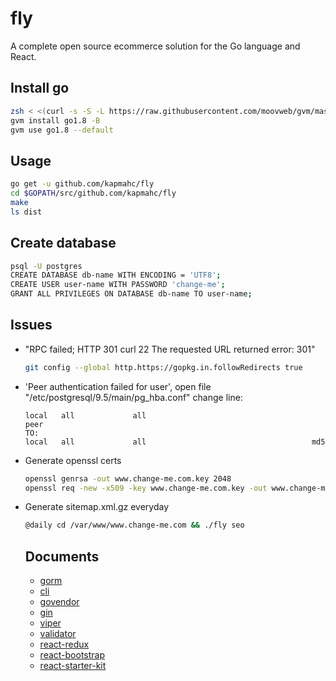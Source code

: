 # fly

A complete open source ecommerce solution for the Go language and React.

## Install go

```bash
zsh < <(curl -s -S -L https://raw.githubusercontent.com/moovweb/gvm/master/binscripts/gvm-installer)
gvm install go1.8 -B
gvm use go1.8 --default
```

## Usage

```bash
go get -u github.com/kapmahc/fly
cd $GOPATH/src/github.com/kapmahc/fly
make
ls dist
```

## Create database

```bash
psql -U postgres
CREATE DATABASE db-name WITH ENCODING = 'UTF8';
CREATE USER user-name WITH PASSWORD 'change-me';
GRANT ALL PRIVILEGES ON DATABASE db-name TO user-name;
```

## Issues

- "RPC failed; HTTP 301 curl 22 The requested URL returned error: 301"

  ```bash
  git config --global http.https://gopkg.in.followRedirects true
  ```

- 'Peer authentication failed for user', open file "/etc/postgresql/9.5/main/pg_hba.conf" change line:

  ```
  local   all             all                                     peer  
  TO:
  local   all             all                                     md5
  ```

- Generate openssl certs

  ```bash
  openssl genrsa -out www.change-me.com.key 2048
  openssl req -new -x509 -key www.change-me.com.key -out www.change-me.com.crt -days 3650 # Common Name:*.change-me.com
  ```

- Generate sitemap.xml.gz everyday

  ```bash
  @daily cd /var/www/www.change-me.com && ./fly seo
  ```

  ## Documents

  - [gorm](http://jinzhu.me/gorm/)
  - [cli](https://github.com/urfave/cli)
  - [govendor](https://github.com/kardianos/govendor)
  - [gin](https://github.com/gin-gonic/gin)
  - [viper](https://github.com/spf13/viper)
  - [validator](https://godoc.org/gopkg.in/go-playground/validator.v9)
  - [react-redux](http://redux.js.org/docs/basics/UsageWithReact.html)
  - [react-bootstrap](https://react-bootstrap.github.io/components.html)
  - [react-starter-kit](https://github.com/kriasoft/react-starter-kit)
